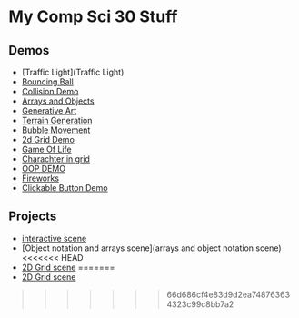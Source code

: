 # My Comp Sci 30 Stuff
## Demos
- [Traffic Light](Traffic Light)
- [Bouncing Ball](bouncingball)
- [Collision Demo](collision)
- [Arrays and Objects](circles)
- [Generative Art](art)
- [Terrain Generation](terrain)
- [Bubble Movement](bubble)
- [2d Grid Demo](2dGrid)
- [Game Of Life](LifeGame)
- [Charachter in grid](CharInGrid)
- [OOP DEMO](walker)
- [Fireworks](fireworks)
- [Clickable Button Demo](clickable)


## Projects
- [interactive scene](scene)
- [Object notation and arrays scene](arrays and object notation scene)
<<<<<<< HEAD
- [2D Grid scene](memory)
=======
- [2D Grid scene](batman2dGrid)
>>>>>>> 66d686cf4e83d9d2ea748763634323c99c8bb7a2

                                                                                                                                                                                                                                                                                                                                                                                                                                                                                                                                                                                                                                                                                                                                      